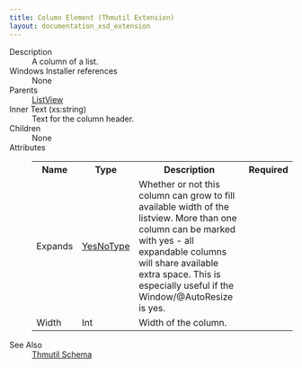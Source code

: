 ```yaml
---
title: Column Element (Thmutil Extension)
layout: documentation_xsd_extension
---
```

<dl>
  <dt>Description</dt>
  <dd>A column of a list.</dd>
  <dt>Windows Installer references</dt>
  <dd>None</dd>
  <dt>Parents</dt>
  <dd>
    <a href="../listview" class="extension">ListView</a>
  </dd>
  <dt>Inner Text (xs:string)</dt>
  <dd>Text for the column header.</dd>
  <dt>Children</dt>
  <dd>None</dd>
  <dt>Attributes</dt>
  <dd>
    <table cellspacing="0" cellpadding="0" class="schema">
      <tr>
        <th width="15%">Name</th>
        <th width="15%">Type</th>
        <th width="65%">Description</th>
        <th width="15%">Required</th>
      </tr>
      <tr>
        <td>Expands</td>
        <td><a href="../simple_type_yesnotype">YesNoType</a></td>
        <td>Whether or not this column can grow to fill available width of the listview.                                 More than one column can be marked with yes - all expandable columns will share available extra space.                                 This is especially useful if the Window/@AutoResize is yes.                             </td>
        <td>&nbsp;</td>
      </tr>
      <tr>
        <td>Width</td>
        <td>Int</td>
        <td>Width of the column.</td>
        <td>&nbsp;</td>
      </tr>
    </table>
  </dd>
  <dt>See Also</dt>
  <dd>
    <a href="../">Thmutil Schema</a>
  </dd>
</dl>
